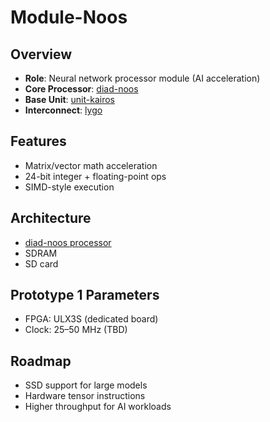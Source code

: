 # Module-Noos

## Overview
- **Role**: Neural network processor module (AI acceleration)
- **Core Processor**: [diad-noos](../../processors/noos/noos.md)
- **Base Unit**: [unit-kairos](../../units/kairos/kairos.md)
- **Interconnect**: [lygo](../../interfaces/lygo/lygo.md)

## Features
- Matrix/vector math acceleration
- 24-bit integer + floating-point ops
- SIMD-style execution

## Architecture
- [diad-noos processor](../../processors/noos/noos.md)
- SDRAM
- SD card

## Prototype 1 Parameters
- FPGA: ULX3S (dedicated board)
- Clock: 25–50 MHz (TBD)

## Roadmap
- SSD support for large models
- Hardware tensor instructions
- Higher throughput for AI workloads
